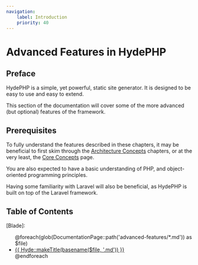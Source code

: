 ```yaml
---
navigation:
    label: Introduction
    priority: 40
---
```


# Advanced Features in HydePHP

## Preface

HydePHP is a simple, yet powerful, static site generator. It is designed to be easy to use and easy to extend.

This section of the documentation will cover some of the more advanced (but optional) features of the framework.

## Prerequisites

To fully understand the features described in these chapters, it may be beneficial to first skim through the
[Architecture Concepts](architecture-concepts) chapters, or at the very least, the [Core Concepts](core-concepts) page.

You are also expected to have a basic understanding of PHP, and object-oriented programming principles.

Having some familiarity with Laravel will also be beneficial, as HydePHP is built on top of the Laravel framework.

## Table of Contents

[Blade]: <ul>@foreach(glob(DocumentationPage::path('advanced-features/*.md')) as $file) <li> <a href="{{ basename($file, '.md') }}.html"> {{ Hyde::makeTitle(basename($file, '.md')) }} </a> </li> @endforeach</ul>
